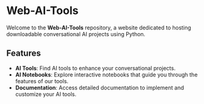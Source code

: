 # Web-AI-Tools

Welcome to the **Web-AI-Tools** repository, a website dedicated to hosting downloadable conversational AI projects using Python.

## Features

- **AI Tools**: Find AI tools to enhance your conversational projects.
- **AI Notebooks**: Explore interactive notebooks that guide you through the features of our tools.
- **Documentation**: Access detailed documentation to implement and customize your AI tools.